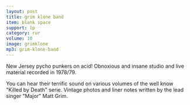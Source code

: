 ```yaml
---
layout: post
title: grim klone band
item: blank space
support: lp
category: rur
volume: 10
image: grimklone
mp3: grim-klone-band
---
```


New Jersey pycho punkers on acid! Obnoxious and insane studio and live material recorded in 1978/79.

You can hear their terrific sound on various volumes of the well know &quot;Killed by Death&quot; serie. Vintage photos and liner notes written by the lead singer &quot;Major&quot; Matt Grim.
